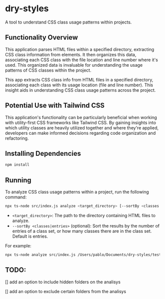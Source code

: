 # dry-styles
A tool to understand CSS class usage patterns within projects.

## Functionality Overview

This application parses HTML files within a specified directory, extracting CSS class information from elements. 
It then organizes this data, associating each CSS class with the file location and line number where it's used. This organized data is invaluable for understanding the usage patterns of CSS classes within the project.

This app extracts CSS class info from HTML files in a specified directory, associating each class with its usage location (file and line number). This insight aids in understanding CSS class usage patterns across the project.

## Potential Use with Tailwind CSS
This application's functionality can be particularly beneficial when working with utility-first CSS frameworks like Tailwind CSS. By gaining insights into which utility classes are heavily utilized together and where they're applied, developers can make informed decisions regarding code organization and refactoring.

## Installing Dependencies
```bash
npm install
```

## Running
To analyze CSS class usage patterns within a project, run the following command:

```bash
npx ts-node src/index.js analyze <target_directory> [--sortBy <classes|entries>]
```

- `<target_directory>`: The path to the directory containing HTML files to analyze.
- `--sortBy <classes|entries>` (optional): Sort the results by the number of entries of a class set, or how many classes there are in the class set. Default is entries.

For example:
```bash
npx ts-node analyze src/index.js /Users/pablo/Documents/dry-styles/tests/static --sortBy classes
```

## TODO:
[] add an option to include hidden folders on the analisys

[] add an option to exclude certain folders from the analisys
